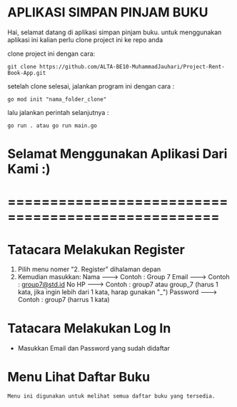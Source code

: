 # APLIKASI SIMPAN PINJAM BUKU
Hai, selamat datang di aplikasi simpan pinjam buku.
untuk menggunakan aplikasi ini kalian perlu clone project ini ke repo anda

clone project ini dengan cara:

```
git clone https://github.com/ALTA-BE10-MuhammadJauhari/Project-Rent-Book-App.git
```

setelah clone selesai, jalankan program ini dengan cara :

```
go mod init "nama_folder_clone"
```
lalu jalankan perintah selanjutnya :

```
go run . atau go run main.go
```
# Selamat Menggunakan Aplikasi Dari Kami :)

# =================================================== #

# Tatacara Melakukan Register

1. Pilih menu nomer "2. Register" dihalaman depan
2. Kemudian masukkan:
    Nama        ---> Contoh : Group 7
    Email       ---> Contoh : group7@std.id
    No HP       ---> Contoh : group7 atau group_7 (harus 1 kata, jika ingin lebih dari 1 kata, harap gunakan "_")
    Password    ---> Contoh : group7 (harrus 1 kata)


# Tatacara Melakukan Log In
- Masukkan Email dan Password yang sudah didaftar


# Menu Lihat Daftar Buku
    Menu ini digunakan untuk melihat semua daftar buku yang tersedia.